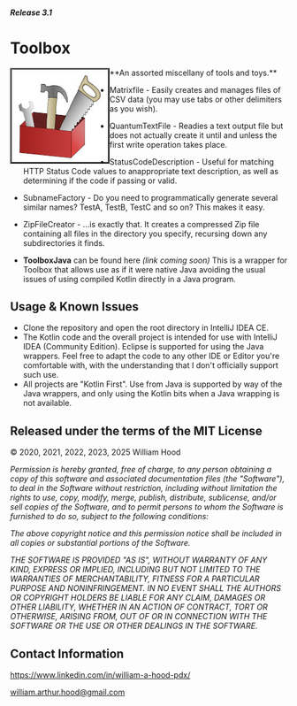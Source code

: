 ##### Release 3.1
# Toolbox
<img align="left" src="examples/toolbox.jpg">
**An assorted miscellany of tools and toys.**

- Matrixfile - Easily creates and manages files of CSV data (you may use tabs or other delimiters as you wish).
- QuantumTextFile - Readies a text output file but does not actually create it until and unless the first write operation takes place.
- StatusCodeDescription - Useful for matching HTTP Status Code values to anappropriate text description, as well as determining if the code if passing or valid.
- SubnameFactory - Do you need to programmatically generate several similar names? TestA, TestB, TestC and so on? This makes it easy.
- ZipFileCreator - ...is exactly that. It creates a compressed Zip file containing all files in the directory you specify, recursing down any subdirectories it finds.

- **ToolboxJava** can be found here *(link coming soon)* This is a wrapper for Toolbox that allows use as if it were native Java avoiding the usual issues of using compiled Kotlin directly in a Java program.

## Usage & Known Issues
- Clone the repository and open the root directory in IntelliJ IDEA CE.
- The Kotlin code and the overall project is intended for use with IntelliJ IDEA (Community Edition). Eclipse is supported for using the Java wrappers. Feel free to adapt the code to any other IDE or Editor you're comfortable with, with the understanding that I don't officially support such use.
- All projects are "Kotlin First". Use from Java is supported by way of the Java wrappers, and only using the Kotlin bits when a Java wrapping is not available.

## Released under the terms of the MIT License
© 2020, 2021, 2022, 2023, 2025 William Hood

*Permission is hereby granted, free of charge, to any person obtaining a copy
of this software and associated documentation files (the "Software"), to deal
in the Software without restriction, including without limitation the rights to
use, copy, modify, merge, publish, distribute, sublicense, and/or sell copies
of the Software, and to permit persons to whom the Software is furnished
to do so, subject to the following conditions:*

*The above copyright notice and this permission notice shall be included
in all copies or substantial portions of the Software.*

*THE SOFTWARE IS PROVIDED "AS IS", WITHOUT WARRANTY OF ANY KIND,
EXPRESS OR IMPLIED, INCLUDING BUT NOT LIMITED TO THE WARRANTIES
OF MERCHANTABILITY, FITNESS FOR A PARTICULAR PURPOSE AND
NONINFRINGEMENT. IN NO EVENT SHALL THE AUTHORS OR COPYRIGHT
HOLDERS BE LIABLE FOR ANY CLAIM, DAMAGES OR OTHER LIABILITY,
WHETHER IN AN ACTION OF CONTRACT, TORT OR OTHERWISE, ARISING
FROM, OUT OF OR IN CONNECTION WITH THE SOFTWARE OR THE USE OR
OTHER DEALINGS IN THE SOFTWARE.*


## Contact Information
https://www.linkedin.com/in/william-a-hood-pdx/

william.arthur.hood@gmail.com
